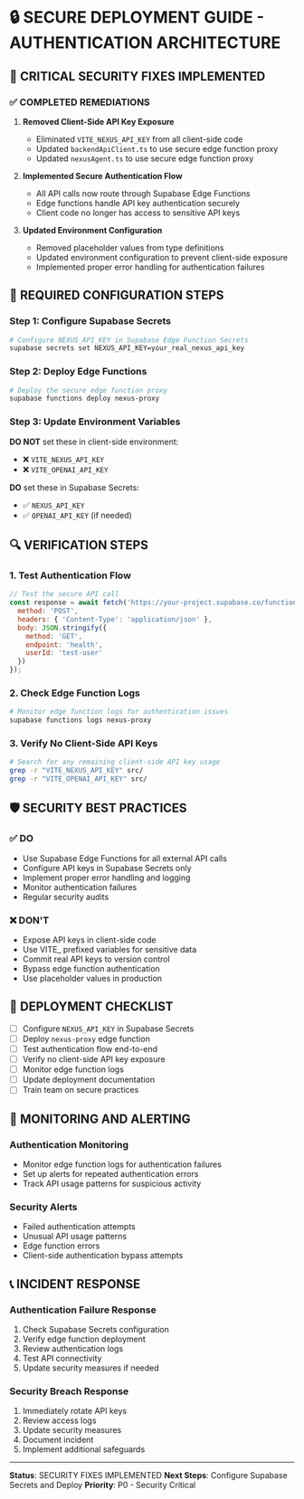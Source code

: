# 🔒 SECURE DEPLOYMENT GUIDE - AUTHENTICATION ARCHITECTURE

## 🚨 CRITICAL SECURITY FIXES IMPLEMENTED

### ✅ COMPLETED REMEDIATIONS

1. **Removed Client-Side API Key Exposure**
   - Eliminated `VITE_NEXUS_API_KEY` from all client-side code
   - Updated `backendApiClient.ts` to use secure edge function proxy
   - Updated `nexusAgent.ts` to use secure edge function proxy

2. **Implemented Secure Authentication Flow**
   - All API calls now route through Supabase Edge Functions
   - Edge functions handle API key authentication securely
   - Client code no longer has access to sensitive API keys

3. **Updated Environment Configuration**
   - Removed placeholder values from type definitions
   - Updated environment configuration to prevent client-side exposure
   - Implemented proper error handling for authentication failures

## 🔧 REQUIRED CONFIGURATION STEPS

### Step 1: Configure Supabase Secrets

```bash
# Configure NEXUS_API_KEY in Supabase Edge Function Secrets
supabase secrets set NEXUS_API_KEY=your_real_nexus_api_key
```

### Step 2: Deploy Edge Functions

```bash
# Deploy the secure edge function proxy
supabase functions deploy nexus-proxy
```

### Step 3: Update Environment Variables

**DO NOT** set these in client-side environment:

- ❌ `VITE_NEXUS_API_KEY`
- ❌ `VITE_OPENAI_API_KEY`

**DO** set these in Supabase Secrets:

- ✅ `NEXUS_API_KEY`
- ✅ `OPENAI_API_KEY` (if needed)

## 🔍 VERIFICATION STEPS

### 1. Test Authentication Flow

```javascript
// Test the secure API call
const response = await fetch('https://your-project.supabase.co/functions/v1/nexus-proxy', {
  method: 'POST',
  headers: { 'Content-Type': 'application/json' },
  body: JSON.stringify({
    method: 'GET',
    endpoint: 'health',
    userId: 'test-user'
  })
});
```

### 2. Check Edge Function Logs

```bash
# Monitor edge function logs for authentication issues
supabase functions logs nexus-proxy
```

### 3. Verify No Client-Side API Keys

```bash
# Search for any remaining client-side API key usage
grep -r "VITE_NEXUS_API_KEY" src/
grep -r "VITE_OPENAI_API_KEY" src/
```

## 🛡️ SECURITY BEST PRACTICES

### ✅ DO

- Use Supabase Edge Functions for all external API calls
- Configure API keys in Supabase Secrets only
- Implement proper error handling and logging
- Monitor authentication failures
- Regular security audits

### ❌ DON'T

- Expose API keys in client-side code
- Use VITE\_ prefixed variables for sensitive data
- Commit real API keys to version control
- Bypass edge function authentication
- Use placeholder values in production

## 🚀 DEPLOYMENT CHECKLIST

- [ ] Configure `NEXUS_API_KEY` in Supabase Secrets
- [ ] Deploy `nexus-proxy` edge function
- [ ] Test authentication flow end-to-end
- [ ] Verify no client-side API key exposure
- [ ] Monitor edge function logs
- [ ] Update deployment documentation
- [ ] Train team on secure practices

## 🔄 MONITORING AND ALERTING

### Authentication Monitoring

- Monitor edge function logs for authentication failures
- Set up alerts for repeated authentication errors
- Track API usage patterns for suspicious activity

### Security Alerts

- Failed authentication attempts
- Unusual API usage patterns
- Edge function errors
- Client-side authentication bypass attempts

## 📞 INCIDENT RESPONSE

### Authentication Failure Response

1. Check Supabase Secrets configuration
2. Verify edge function deployment
3. Review authentication logs
4. Test API connectivity
5. Update security measures if needed

### Security Breach Response

1. Immediately rotate API keys
2. Review access logs
3. Update security measures
4. Document incident
5. Implement additional safeguards

---

**Status**: SECURITY FIXES IMPLEMENTED
**Next Steps**: Configure Supabase Secrets and Deploy
**Priority**: P0 - Security Critical
